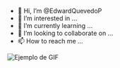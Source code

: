 - 👋 Hi, I’m @EdwardQuevedoP
- 👀 I’m interested in ...
- 🌱 I’m currently learning ...
- 💞️ I’m looking to collaborate on ...
- 📫 How to reach me ...


![Ejemplo de GIF]([https://github.com/tu-usuario/tu-repositorio/ruta/al/gif/ejemplo.gif](https://www.google.com/url?sa=i&url=https%3A%2F%2Fwww.pinterest.es%2Fpin%2F435723332695211451%2F%3Famp_client_id%3DCLIENT_ID%2528_%2529%26mweb_unauth_id%3D%257B%257Bdefault.session%257D%257D%26amp_url%3Dhttps%253A%252F%252Fwww.pinterest.es%252Famp%252Fpin%252F435723332695211451%252F%26open_share%3Dt&psig=AOvVaw0NUuuqOFNf2rPWzKVdW4jr&ust=1701217683164000&source=images&cd=vfe&ved=0CBEQjRxqFwoTCLi5ge-35YIDFQAAAAAdAAAAABAE)https://www.google.com/url?sa=i&url=https%3A%2F%2Fwww.pinterest.es%2Fpin%2F435723332695211451%2F%3Famp_client_id%3DCLIENT_ID%2528_%2529%26mweb_unauth_id%3D%257B%257Bdefault.session%257D%257D%26amp_url%3Dhttps%253A%252F%252Fwww.pinterest.es%252Famp%252Fpin%252F435723332695211451%252F%26open_share%3Dt&psig=AOvVaw0NUuuqOFNf2rPWzKVdW4jr&ust=1701217683164000&source=images&cd=vfe&ved=0CBEQjRxqFwoTCLi5ge-35YIDFQAAAAAdAAAAABAE)



<!---
EdwardQuevedoP/EdwardQuevedoP is a ✨ special ✨ repository because its `README.md` (this file) appears on your GitHub profile.
You can click the Preview link to take a look at your changes.
--->
